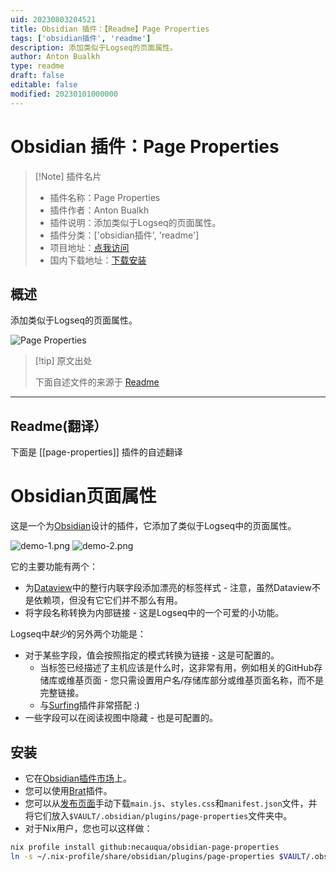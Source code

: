 ```yaml
---
uid: 20230803204521
title: Obsidian 插件：【Readme】Page Properties
tags: ['obsidian插件', 'readme']
description: 添加类似于Logseq的页面属性。
author: Anton Bualkh
type: readme
draft: false
editable: false
modified: 20230101000000
---
```


# Obsidian 插件：Page Properties

> [!Note] 插件名片
> - 插件名称：Page Properties
> - 插件作者：Anton Bualkh
> - 插件说明：添加类似于Logseq的页面属性。
> - 插件分类：['obsidian插件', 'readme']
> - 项目地址：[点我访问](https://github.com/necauqua/obsidian-page-properties)
> - 国内下载地址：[下载安装](https://pkmer.cn/products/plugin/pluginMarket/?page-properties)

## 概述

添加类似于Logseq的页面属性。

![Page Properties](https://cdn.pkmer.cn/covers/page-properties.png!pkmer)

> [!tip] 原文出处
> 
>下面自述文件的来源于 [Readme](https://ghproxy.net/https://raw.githubusercontent.com/necauqua/obsidian-page-properties/main/README.md)
> 

---

## Readme(翻译）

下面是 [[page-properties]] 插件的自述翻译


# Obsidian页面属性

这是一个为[Obsidian](https://obsidian.md)设计的插件，它添加了类似于Logseq中的页面属性。

![demo-1.png](https://user-images.githubusercontent.com/33968278/226478801-b8e9122d-78ff-4b1b-b4c0-6c6d25d57e9e.png)
![demo-2.png](https://user-images.githubusercontent.com/33968278/226478803-4ca621ba-cdce-4bd9-a408-4214d869f98d.png)

它的主要功能有两个：
- 为[Dataview](https://github.com/blacksmithgu/obsidian-dataview)中的整行内联字段添加漂亮的标签样式 - 注意，虽然Dataview不是依赖项，但没有它它们并不那么有用。
- 将字段名称转换为内部链接 - 这是Logseq中的一个可爱的小功能。

Logseq中*缺少*的另外两个功能是：
- 对于某些字段，值会按照指定的模式转换为链接 - 这是可配置的。
	- 当标签已经描述了主机应该是什么时，这非常有用，例如相关的GitHub存储库或维基页面 - 您只需设置用户名/存储库部分或维基页面名称，而不是完整链接。
	- 与[Surfing](https://obsidian.md/plugins?id=surfing)插件非常搭配 :)
- 一些字段可以在阅读视图中隐藏 - 也是可配置的。

## 安装
- 它在[Obsidian插件市场](https://obsidian.md/plugins?id=page-properties)上。
- 您可以使用[Brat](https://github.com/TfTHacker/obsidian42-brat)插件。
- 您可以从[发布页面](https://github.com/necauqua/obsidian-page-properties/releases)手动下载`main.js`、`styles.css`和`manifest.json`文件，并将它们放入`$VAULT/.obsidian/plugins/page-properties`文件夹中。
- 对于Nix用户，您也可以这样做：
```bash
nix profile install github:necauqua/obsidian-page-properties
ln -s ~/.nix-profile/share/obsidian/plugins/page-properties $VAULT/.obsidian/plugins/page-properties
```



